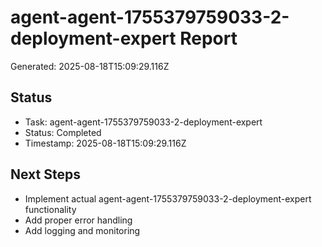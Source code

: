 # agent-agent-1755379759033-2-deployment-expert Report

Generated: 2025-08-18T15:09:29.116Z

## Status
- Task: agent-agent-1755379759033-2-deployment-expert
- Status: Completed
- Timestamp: 2025-08-18T15:09:29.116Z

## Next Steps
- Implement actual agent-agent-1755379759033-2-deployment-expert functionality
- Add proper error handling
- Add logging and monitoring

